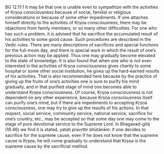 BG 12.11:1	It may be that one is unable even to sympathize with the activities of Kṛṣṇa consciousness because of social, familial or religious considerations or because of some other impediments. If one attaches himself directly to the activities of Kṛṣṇa consciousness, there may be objections from family members, or so many other difﬁculties. For one who has such a problem, it is advised that he sacriﬁce the accumulated result of his activities to some good cause. Such procedures are described in the Vedic rules. There are many descriptions of sacriﬁces and special functions for the full-moon day, and there is special work in which the result of one’s previous action may be applied. Thus one may gradually become elevated to the state of knowledge. It is also found that when one who is not even interested in the activities of Kṛṣṇa consciousness gives charity to some hospital or some other social institution, he gives up the hard-earned results of his activities. That is also recommended here because by the practice of giving up the fruits of one’s activities one is sure to purify his mind gradually, and in that puriﬁed stage of mind one becomes able to understand Kṛṣṇa consciousness. Of course, Kṛṣṇa consciousness is not dependent on any other experience, because Kṛṣṇa consciousness itself can purify one’s mind, but if there are impediments to accepting Kṛṣṇa consciousness, one may try to give up the results of his actions. In that respect, social service, community service, national service, sacriﬁce for one’s country, etc., may be accepted so that some day one may come to the stage of pure devotional service to the Supreme Lord. In Bhagavad-gītā (18.46) we ﬁnd it is stated, yataḥ pravṛttir bhūtānām: if one decides to sacriﬁce for the supreme cause, even if he does not know that the supreme cause is Kṛṣṇa, he will come gradually to understand that Kṛṣṇa is the supreme cause by the sacriﬁcial method.